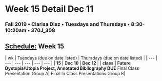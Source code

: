 # Week 15 Detail Dec 11

### Fall 2019 • Clarisa Diaz • Tuesdays and Thursdays • 8:30-10:20am • 370J_308

## [Schedule:](./) Week 15

| wk | Tuesdays \(due on date listed\) | Thursdays \(due on date listed\) |
| --- | --- | --- | --- | --- | --- |
| **15** | **Dec 10** | **Dec 12** |
| **class** | **Future Dystopia/Utopia Project, Annotated Bibliography DUE** Final Class Presentation Group A|  Final In Class Presentations Group B|